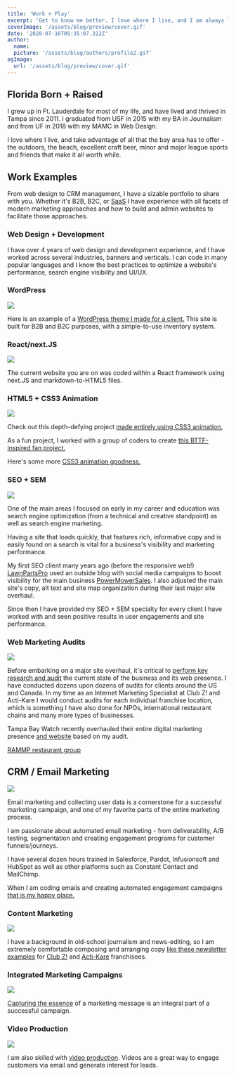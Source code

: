 ```yaml
---
title: 'Work + Play'
excerpt: 'Get to know me better. I love where I live, and I am always looking to share as much as I can about my life with the people around me.'
coverImage: '/assets/blog/preview/cover.gif'
date: '2020-07-16T05:35:07.322Z'
author:
  name:
  picture: '/assets/blog/authors/profile2.gif'
ogImage:
  url: '/assets/blog/preview/cover.gif'
---
```


## Florida Born + Raised

I grew up in Ft. Lauderdale for most of my life, and have lived and thrived in Tampa since 2011. I graduated from USF in 2015 with my BA in Journalism and from UF in 2018 with my MAMC in Web Design.

I love where I live, and take advantage of all that the bay area has to offer - the outdoors, the beach, excellent craft beer, minor and major league sports and friends that make it all worth while.

## Work Examples

From web design to CRM management, I have a sizable portfolio to share with you. Whether it's B2B, B2C, or <a class="hover:underline text-blue-600" href=" https://www.vantagepointsoftware.com/">SaaS</a> I have experience with all facets of modern marketing approaches and how to build and admin websites to facilitate those approaches.

### Web Design + Development

I have over 4 years of web design and development experience, and I have worked across several industries, banners and verticals. I can code in many popular languages and I know the best practices to optimize a website's performance, search engine visibility and UI/UX.

### WordPress

<div class="px-4 py-2 m-2"><img class="m:auto" src="/assets/blog/preview/web-design-tcb.gif" /></div>

Here is an example of a <a class="hover:underline text-blue-600" href="http://ryanjblack.xyz/wp-template/">WordPress theme I made for a client.</a> This site is built for B2B and B2C purposes, with a simple-to-use inventory system.

### React/next.JS

<div class="px-4 py-2 m-2"><img class="m:auto" src="/assets/blog/preview/react-md.PNG" /></div>

The current website you are on was coded within a React framework using next.JS and markdown-to-HTML5 files.

### HTML5 + CSS3 Animation

<div class="px-4 py-2 m-2"><img class="m:auto" src="/assets/blog/preview/HTML5-CSS3.gif" /></div>

Check out this depth-defying project <a class="hover:underline text-blue-600" href="http://ryanjblack.xyz/p3_black_ryan/">made entirely using CSS3 animation.</a>

As a fun project, I worked with a group of coders to create <a class="hover:underline text-blue-600" href="http://ryanjblack.xyz/outtatime/">this BTTF-inspired fan project.</a>

Here's some more <a class="hover:underline text-blue-600" href="http://ryanjblack.xyz/hw4_black_ryan/">CSS3 animation goodness.</a>

### SEO + SEM

<div class="px-4 py-2 m-2"><img class="m:auto" src="/assets/blog/preview/lawnparts-seo.gif" /></div>

One of the main areas I focused on early in my career and education was search engine optimization (from a technical and creative standpoint) as well as search engine marketing.

Having a site that loads quickly, that features rich, informative copy and is easily found on a search is vital for a business's visibility and marketing performance.

My first SEO client many years ago (before the responsive web!) <a class="hover:underline text-blue-600" href="http://lawnpartspro.com/">LawnPartsPro</a> used an outside blog with social media campaigns to boost visibility for the main business <a class="hover:underline text-blue-600" href="https://powermowersales.com/">PowerMowerSales</a>. I also adjusted the main site's copy, alt text and site map organization during their last major site overhaul.

Since then I have provided my SEO + SEM specialty for every client I have worked with and seen positive results in user engagements and site performance.

### Web Marketing Audits

<div class="px-4 py-2 m-2"><img class="m:auto" src="/assets/blog/preview/audits-rebrands-seo.png" /></div>

Before embarking on a major site overhaul, it's critical to <a class="hover:underline text-blue-600" href="http://www.ryanjblack.xyz/wp-template/wp-content/uploads/2019/02/TampaBayWatchFinalReport2.pdf">perform key research and audit</a> the current state of the business and its web presence. I have conducted dozens upon dozens of audits for clients around the US and Canada. In my time as an Internet Marketing Specialist at Club Z! and Acti-Kare I would conduct audits for each individual franchise location, which is something I have also done for NPOs, international restaurant chains and many more types of businesses.

Tampa Bay Watch recently overhauled their entire digital marketing presence <a class="hover:underline text-blue-600" href="https://tampabaywatch.org/">and website</a> based on my audit.

<a class="hover:underline text-blue-600" href="http://www.mrmikesfranchise.ca/about/our-story/">RAMMP restaurant group</a>

## CRM / Email Marketing

<div class="px-4 py-2 m-2"><img class="m:auto" src="/assets/blog/preview/crm-pardot.gif" /></div>

Email marketing and collecting user data is a cornerstone for a successful marketing campaign, and one of my favorite parts of the entire marketing process.

I am passionate about automated email marketing - from deliverability, A/B testing, segmentation and creating engagement programs for customer funnels/journeys.

I have several dozen hours trained in Salesforce, Pardot, Infusionsoft and HubSpot as well as other platforms such as Constant Contact and MailChimp.  

When I am coding emails and creating automated engagement campaigns <a class="hover:underline text-blue-600" href="http://www.ryanjblack.xyz/wp-template/wp-content/uploads/2019/02/email-example-folder.zip">that is my happy place.</a>

### Content Marketing

<div class="px-4 py-2 m-2"><img class="m:auto" src="/assets/blog/preview/content-seo-marketing.gif" /></div>

I have a background in old-school journalism and news-editing, so I am extremely comfortable composing and arranging copy <a class="hover:underline text-blue-600" href="http://www.ryanjblack.xyz/wp-template/wp-content/uploads/2019/02/copywriting-email-mktg.zip">like these newsletter examples</a> for <a class="hover:underline text-blue-600" href="https://clubztutoring.com/">Club Z!</a> and <a class="hover:underline text-blue-600" href="https://actikare.com/">Acti-Kare</a> franchisees.

### Integrated Marketing Campaigns

<div class="px-4 py-2 m-2"><img class="m:auto" src="/assets/blog/preview/IMC-mix.gif" /></div>

<a class="hover:underline text-blue-600" href="http://www.ryanjblack.xyz/wp-template/wp-content/uploads/2019/02/polaris-imc.zip">Capturing the essence</a> of a marketing message is an integral part of a successful campaign.

### Video Production

<div class="px-4 py-2 m-2"><img class="m:auto" src="/assets/blog/preview/video-ex.png" /></div>

I am also skilled with <a class="hover:underline text-blue-600" href="https://www.youtube.com/channel/UC3tETVtxDkjpSpwOgnMgBZA">video production</a>. Videos are a great way to engage customers via email and generate interest for leads.

